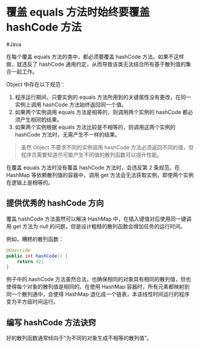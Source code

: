 # 覆盖 equals 方法时始终要覆盖 hashCode 方法
#Java 

在每个覆盖 equals 方法的类中，都必须要覆盖 hashCode 方法。如果不这样做，就违反了 hashCode 通用约定，从而导致该类无法结合所有基于散列值的集合一起工作。

Object 中存在以下规范：
1. 程序运行期间，只要实例的 equals 方法所用到的关键属性没有更改，在同一实例上调用 hashCode 方法始终返回同一个值。
2. 如果两个实例调用 equals 方法是相等的，则调用两个实例的 hashCode 都必须产生相同的结果。
3. 如果两个实例根据 equals 方法比较是不相等的，则调用这两个实例的 hashCode 方法时，无需产生不一样的结果。

> 虽然 Object 不要求不同的实例调用 hashCode 方法必须返回不同的值，但程序员需要知道尽可能产生不同值的散列函数可以提升性能。

在覆盖 equals 方法时没有覆盖 hashCode 方法时，会违反第 2 条规范。在 HashMap 等依赖散列值的容器中，调用 get 方法会无法获取实例，即使两个实例在逻辑上是相等的。

## 提供优秀的 hashCode 方向

覆盖 hashCode 方法虽然可以解决 HashMap 中，在插入键值对后使用同一键调用 get 方法为 null 的问题，但是设计粗糙的散列函数会增加任务的运行时间。

例如，糟糕的散列函数：

```java
@Override
public int hashCode() {
	return 42;
}
```

例子中的 hashCode 方法虽然合法，也确保相同的对象具有相同的散列值，但也使得每个对象的散列值是相同的。在使用 HashMap 容器时，所有元素都映射到同一个散列通中，会使得 HashMap 退化成一个链表，本该线性时间运行的程序变为平方级时间运行。

## 编写 hashCode 方法诀窍

好的散列函数通常倾向于“为不同的对象生成不相等的散列值”。